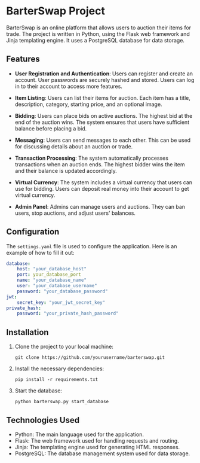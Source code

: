 # BarterSwap Project

BarterSwap is an online platform that allows users to auction their items for trade. The project is written in Python, using the Flask web framework and Jinja templating engine. It uses a PostgreSQL database for data storage.

## Features

- **User Registration and Authentication**: Users can register and create an account. User passwords are securely hashed and stored. Users can log in to their account to access more features.

- **Item Listing**: Users can list their items for auction. Each item has a title, description, category, starting price, and an optional image.

- **Bidding**: Users can place bids on active auctions. The highest bid at the end of the auction wins. The system ensures that users have sufficient balance before placing a bid.

- **Messaging**: Users can send messages to each other. This can be used for discussing details about an auction or trade.

- **Transaction Processing**: The system automatically processes transactions when an auction ends. The highest bidder wins the item and their balance is updated accordingly.

- **Virtual Currency**: The system includes a virtual currency that users can use for bidding. Users can deposit real money into their account to get virtual currency.

- **Admin Panel**: Admins can manage users and auctions. They can ban users, stop auctions, and adjust users' balances.

## Configuration

The `settings.yaml` file is used to configure the application. Here is an example of how to fill it out:

```yaml
database:
    host: "your_database_host"
    port: your_database_port
    name: "your_database_name"
    user: "your_database_username"
    password: "your_database_password"
jwt:
    secret_key: "your_jwt_secret_key"
private_hash:
    password: "your_private_hash_password"
```
    
## Installation

1. Clone the project to your local machine:
    ```
    git clone https://github.com/yourusername/barterswap.git
    ```

2. Install the necessary dependencies:
    ```
    pip install -r requirements.txt
    ```

3. Start the database:
    ```
    python barterswap.py start_database
    ```

## Technologies Used

- Python: The main language used for the application.
- Flask: The web framework used for handling requests and routing.
- Jinja: The templating engine used for generating HTML responses.
- PostgreSQL: The database management system used for data storage.
